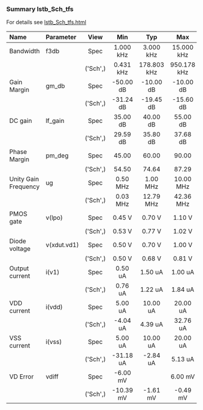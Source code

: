 ### Summary lstb_Sch_tfs

For details see <a href='lstb_Sch_tfs.html'>lstb_Sch_tfs.html</a>

|**Name**|**Parameter**|**View**|**Min** | **Typ** | **Max**|
|:---|:---|:---:|:---:|:---:|:---:|
|Bandwidth|f3db | Spec | 1.000 kHz | 3.000 kHz | 15.000 kHz |
| | | ('Sch',)|0.431 kHz | 178.803 kHz | 950.178 kHz |
|Gain Margin|gm\_db | Spec | -50.00 dB | -10.00 dB | -10.00 dB |
| | | ('Sch',)|-31.24 dB | -19.45 dB | -15.60 dB |
|DC gain|lf\_gain | Spec | 35.00 dB | 40.00 dB | 55.00 dB |
| | | ('Sch',)|29.59 dB | 35.80 dB | 37.68 dB |
|Phase Margin|pm\_deg | Spec | 45.00  | 60.00  | 90.00  |
| | | ('Sch',)|54.50  | 74.64  | 87.29  |
|Unity Gain Frequency|ug | Spec | 0.50 MHz | 1.00 MHz | 10.00 MHz |
| | | ('Sch',)|0.03 MHz | 12.79 MHz | 42.36 MHz |
|PMOS gate|v(lpo) | Spec | 0.45 V | 0.70 V | 1.10 V |
| | | ('Sch',)|0.53 V | 0.77 V | 1.02 V |
|Diode voltage|v(xdut.vd1) | Spec | 0.50 V | 0.70 V | 1.00 V |
| | | ('Sch',)|0.50 V | 0.68 V | 0.81 V |
|Output current|i(v1) | Spec | 0.50 uA | 1.50 uA | 1.00 uA |
| | | ('Sch',)|0.76 uA | 1.22 uA | 1.84 uA |
|VDD current|i(vdd) | Spec | 5.00 uA | 10.00 uA | 20.00 uA |
| | | ('Sch',)|-4.04 uA | 4.39 uA | 32.76 uA |
|VSS current|i(vss) | Spec | 5.00 uA | 10.00 uA | 20.00 uA |
| | | ('Sch',)|-31.18 uA | -2.84 uA | 5.13 uA |
|VD Error|vdiff | Spec | -6.00 mV |  | 6.00 mV |
| | | ('Sch',)|-10.39 mV | -1.61 mV | -0.49 mV |
